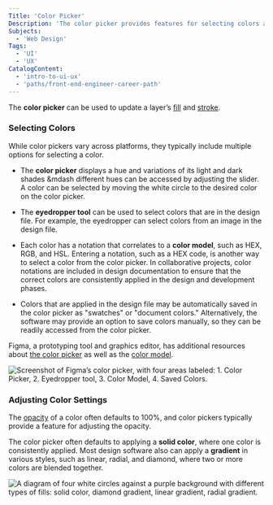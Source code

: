 ```yaml
---
Title: 'Color Picker'
Description: 'The color picker provides features for selecting colors and adjusting the color settings.'
Subjects:
  - 'Web Design'
Tags:
  - 'UI'
  - 'UX'
CatalogContent:
  - 'intro-to-ui-ux'
  - 'paths/front-end-engineer-career-path'
---
```


The **color picker** can be used to update a layer’s [fill](https://www.codecademy.com/resources/uiux/fill) and [stroke](https://www.codecademy.com/resources/uiux/stroke).

### Selecting Colors

While color pickers vary across platforms, they typically include multiple options for selecting a color.

- The **color picker** displays a hue and variations of its light and dark shades &mdash different hues can be accessed by adjusting the slider. A color can be selected by moving the white circle to the desired color on the color picker.

- The **eyedropper tool** can be used to select colors that are in the design file. For example, the eyedropper can select colors from an image in the design file.

- Each color has a notation that correlates to a **color model**, such as HEX, RGB, and HSL. Entering a notation, such as a HEX code, is another way to select a color from the color picker. In collaborative projects, color notations are included in design documentation to ensure that the correct colors are consistently applied in the design and development phases.

- Colors that are applied in the design file may be automatically saved in the color picker as "swatches" or "document colors." Alternatively, the software may provide an option to save colors manually, so they can be readily accessed from the color picker.

Figma, a prototyping tool and graphics editor, has additional resources about [the color picker](https://help.figma.com/hc/en-us/articles/360041003774-Apply-paints-with-the-color-picker) as well as the [color model](https://help.figma.com/hc/en-us/articles/360043042113).

![Screenshot of Figma’s color picker, with four areas labeled: 1. Color Picker, 2. Eyedropper tool, 3. Color Model, 4. Saved Colors.](https://static-assets.codecademy.com/Courses/intro-to-ui-and-ux/docs/Color-Picker.png)

### Adjusting Color Settings

The [opacity](https://codecademy.com/resources/docs/uiux/opacity) of a color often defaults to 100%, and color pickers typically provide a feature for adjusting the opacity.

The color picker often defaults to applying a **solid color**, where one color is consistently applied. Most design software also can apply a **gradient** in various styles, such as linear, radial, and diamond, where two or more colors are blended together.

![A diagram of four white circles against a purple background with different types of fills: solid color, diamond gradient, linear gradient, radial gradient.](https://static-assets.codecademy.com/Courses/intro-to-ui-and-ux/docs/Color-Picker-Solid-v-Gradient.png)
